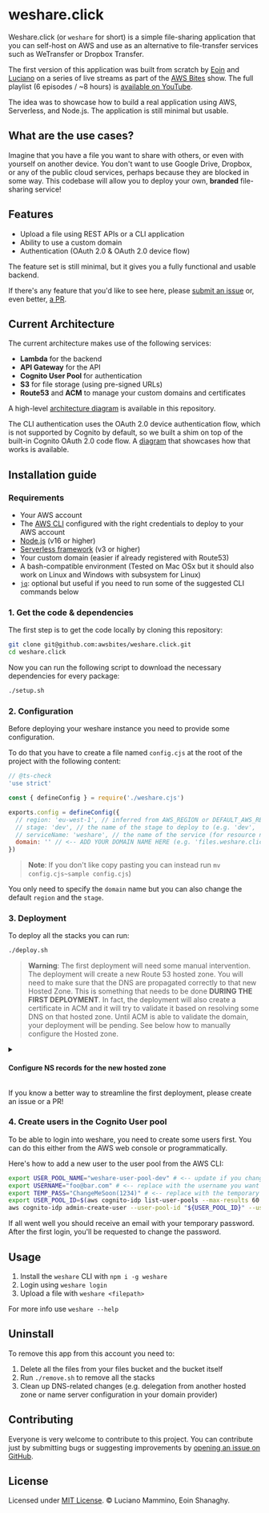 # weshare.click

Weshare.click (or `weshare` for short) is a simple file-sharing application that you can self-host on AWS and use as an alternative to file-transfer services such as WeTransfer or Dropbox Transfer.

The first version of this application was built from scratch by [Eoin](https://twitter.com/eoins) and [Luciano](https://twitter.com/loige) on a series of live streams as part of the [AWS Bites](https://awsbites.com) show. The full playlist (6 episodes / ~8 hours) is [available on YouTube](https://www.youtube.com/playlist?list=PLAWXFhe0N1vI1_z-06EzJ22pz95_gBrId).

The idea was to showcase how to build a real application using AWS, Serverless, and Node.js. The application is still minimal but usable.


## What are the use cases?

Imagine that you have a file you want to share with others, or even with yourself on another device. You don't want to use Google Drive, Dropbox, or any of the public cloud services, perhaps because they are blocked in some way.
This codebase will allow you to deploy your own, **branded** file-sharing service!


## Features

 - Upload a file using REST APIs or a CLI application
 - Ability to use a custom domain
 - Authentication (OAuth 2.0 & OAuth 2.0 device flow)

The feature set is still minimal, but it gives you a fully functional and usable backend.

If there's any feature that you'd like to see here, please [submit an issue](https://github.com/awsbites/weshare.click/issues/new) or, even better, [a PR](https://github.com/awsbites/weshare.click/compare).


## Current Architecture

The current architecture makes use of the following services:

  - **Lambda** for the backend
  - **API Gateway** for the API
  - **Cognito User Pool** for authentication
  - **S3** for file storage (using pre-signed URLs)
  - **Route53** and **ACM** to manage your custom domains and certificates


A high-level [architecture diagram](./arch-diag.png) is available in this repository.

The CLI authentication uses the OAuth 2.0 device authentication flow, which is not supported by Cognito by default, so we built a shim on top of the built-in Cognito OAuth 2.0 code flow. A [diagram](./auth-flow.png) that showcases how that works is available.


## Installation guide

### Requirements

  - Your AWS account
  - The [AWS CLI](https://aws.amazon.com/cli/) configured with the right credentials to deploy to your AWS account
  - [Node.js](https://nodejs.org/) (v16 or higher)
  - [Serverless framework](https://www.serverless.com/framework) (v3 or higher)
  - Your custom domain (easier if already registered with Route53)
  - A bash-compatible environment (Tested on Mac OSx but it should also work on Linux and Windows with subsystem for Linux)
  - [`jq`](https://stedolan.github.io/jq/): optional but useful if you need to run some of the suggested CLI commands below


### 1. Get the code & dependencies

The first step is to get the code locally by cloning this repository:

```bash
git clone git@github.com:awsbites/weshare.click.git
cd weshare.click
```

Now you can run the following script to download the necessary dependencies for every package:

```bash
./setup.sh
```

### 2. Configuration

Before deploying your weshare instance you need to provide some configuration.

To do that you have to create a file named `config.cjs` at the root of the project with the following content:

```js
// @ts-check
'use strict'

const { defineConfig } = require('./weshare.cjs')

exports.config = defineConfig({
  // region: 'eu-west-1', // inferred from AWS_REGION or DEFAULT_AWS_REGION (or 'eu-west-1' if not set)
  // stage: 'dev', // the name of the stage to deploy to (e.g. 'dev', 'prod')
  // serviceName: 'weshare', // the name of the service (for resource naming)
  domain: '' // <-- ADD YOUR DOMAIN NAME HERE (e.g. 'files.weshare.click' or 'weshare.click')
})
```

> **Note**: If you don't like copy pasting you can instead run `mv config.cjs~sample config.cjs`)

You only need to specify the `domain` name but you can also change the default `region` and the `stage`.



### 3. Deployment

To deploy all the stacks you can run:

```bash
./deploy.sh
```

> **Warning**: The first deployment will need some manual intervention. The deployment will create a new Route 53 hosted zone. You will need to make sure that the DNS are propagated correctly to that new Hosted Zone. This is something that needs to be done **DURING THE FIRST DEPLOYMENT**. In fact, the deployment will also create a certificate in ACM and it will try to validate it based on resolving some DNS on that hosted zone. Until ACM is able to validate the domain, your deployment will be pending. See below how to manually configure the Hosted zone.

<details>
  <summary><h4>Configure NS records for the new hosted zone</h4></summary>

When the new hosted zone is created it gets an `NS` record that contains 4 different name servers. You will need to update your domain configuration (in your domain provider site) to point to the nameserver to the 4 name servers in this record.

If you need a one-liner on how to get the name servers:

```bash
export DOMAIN='example.com' # <-- replace with your actual domain name
aws route53 get-hosted-zone --id $(aws route53 list-hosted-zones-by-name --dns-name $DOMAIN | jq -r .HostedZones[0].Id) | jq -r .DelegationSet.NameServers[]
```

If you are using a subdomain (e.g. `files.example.com`) and you are managing the top-level domain  (e.g. `example.com`) with a Hosted Zone in Route53, you can configure a name server delegation with:

```bash
export TOP_LEVEL_DOMAIN='example.com'
export DOMAIN='files.example.com'
export HOSTED_ZONE_ID=$(aws route53 list-hosted-zones-by-name --dns-name $TOP_LEVEL_DOMAIN | jq -r .HostedZones[0].Id)
export NAMESERVERS=$(aws route53 get-hosted-zone --id $HOSTED_ZONE_ID | jq '.DelegationSet.NameServers | map({Value: .})')
export COMMAND=$(cat << EOF
{
  "Comment": "delegating subdomain to hosted zone",
  "Changes": [
    {
      "Action": "UPSERT",
      "ResourceRecordSet": {
        "Name": "${DOMAIN}",
        "Type": "NS",
        "TTL": 300,
        "ResourceRecords":  ${NAMESERVERS}
      }
    }
  ]
}
EOF
)
aws route53 change-resource-record-sets --hosted-zone-id $HOSTED_ZONE_ID --change-batch "${COMMAND}"
```

Of course, if this looks like too much code, you can do the same on the AWS web console! 😎


</details>

If you know a better way to streamline the first deployment, please create an issue or a PR!


### 4. Create users in the Cognito User pool

To be able to login into weshare, you need to create some users first. You can do this either from the AWS web console or programmatically.

Here's how to add a new user to the user pool from the AWS CLI:

```bash
export USER_POOL_NAME="weshare-user-pool-dev" # <-- update if you changed the `serviceName` or the `stage` in the config
export USERNAME="foo@bar.com" # <-- replace with the username you want to add (needs to be an email)
export TEMP_PASS="ChangeMeSoon(1234)" # <-- replace with the temporary password
export USER_POOL_ID=$(aws cognito-idp list-user-pools --max-results 60 | jq -r ".UserPools[] | select(.Name | contains(\"${USER_POOL_NAME}\")) | .Id")
aws cognito-idp admin-create-user --user-pool-id "${USER_POOL_ID}" --username "${USERNAME}" --temporary-password "${TEMP_PASS}"
```

If all went well you should receive an email with your temporary password. After the first login, you'll be requested to change the password.


## Usage

  1. Install the `weshare` CLI with `npm i -g weshare`
  2. Login using `weshare login`
  3. Upload a file with `weshare <filepath>`

For more info use `weshare --help`


## Uninstall

To remove this app from this account you need to:

  1. Delete all the files from your files bucket and the bucket itself
  2. Run `./remove.sh` to remove all the stacks
  3. Clean up DNS-related changes (e.g. delegation from another hosted zone or name server configuration in your domain provider)


## Contributing

Everyone is very welcome to contribute to this project.
You can contribute just by submitting bugs or suggesting improvements by
[opening an issue on GitHub](https://github.com/awsbites/weshare.click).

## License

Licensed under [MIT License](LICENSE). © Luciano Mammino, Eoin Shanaghy.
